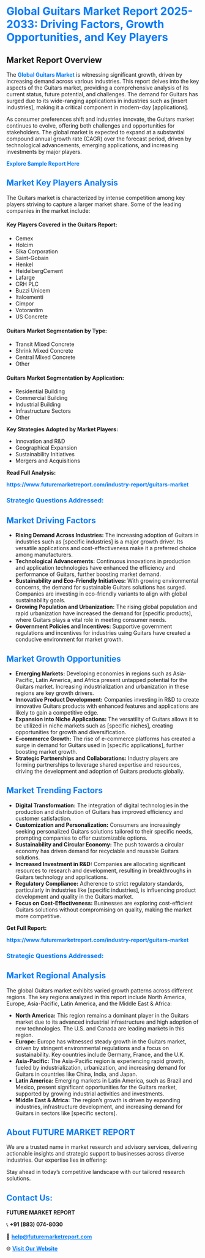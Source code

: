 <h1 style="color: #007BFF;">Global Guitars Market Report 2025-2033: Driving Factors, Growth Opportunities, and Key Players</h1>

<section id="overview">
<h2>Market Report Overview</h2>
<p>The <a href="https://www.futuremarketreport.com/industry-report/guitars-market" style="color: #007BFF; text-decoration: none;"><strong>Global Guitars Market</strong></a> is witnessing significant growth, driven by increasing demand across various industries. This report delves into the key aspects of the Guitars market, providing a comprehensive analysis of its current status, future potential, and challenges. The demand for Guitars has surged due to its wide-ranging applications in industries such as [insert industries], making it a critical component in modern-day [applications].</p>
<p>As consumer preferences shift and industries innovate, the Guitars market continues to evolve, offering both challenges and opportunities for stakeholders. The global market is expected to expand at a substantial compound annual growth rate (CAGR) over the forecast period, driven by technological advancements, emerging applications, and increasing investments by major players.</p>
</section>

<section id="overview">
<p><a href="https://www.futuremarketreport.com/request-sample/reportId=32552" style="color: #007BFF; text-decoration: none;"><strong>Explore Sample Report Here</strong></a></p>
</section>

<section id="key-players">
<h2 style="color: #007BFF;">Market Key Players Analysis</h2>
<p>The Guitars market is characterized by intense competition among key players striving to capture a larger market share. Some of the leading companies in the market include:</p>
<h4>Key Players Covered in the Guitars Report:</h4>
<ul><li>Cemex</li><li>Holcim</li><li>Sika Corporation</li><li>Saint-Gobain</li><li>Henkel</li><li>HeidelbergCement</li><li>Lafarge</li><li>CRH PLC</li><li>Buzzi Unicem</li><li>Italcementi</li><li>Cimpor</li><li>Votorantim</li><li>US Concrete</li></ul>
<h4>Guitars Market Segmentation by Type:</h4>
<ul><li>Transit Mixed Concrete</li><li>Shrink Mixed Concrete</li><li>Central Mixed Concrete</li><li>Other</li></ul>

<h4>Guitars Market Segmentation by Application:</h4>
<ul><li>Residential Building</li><li>Commercial Building</li><li>Industrial Building</li><li>Infrastructure Sectors</li><li>Other</li></ul>
<p><strong>Key Strategies Adopted by Market Players:</strong></p>
<ul>
<li>Innovation and R&D</li>
<li>Geographical Expansion</li>
<li>Sustainability Initiatives</li>
<li>Mergers and Acquisitions</li>
</ul>
</section>

<section>
<p><strong>Read Full Analysis: </strong></p><a href="https://www.futuremarketreport.com/industry-report/guitars-market" style="color: #007BFF; text-decoration: none;"><strong>https://www.futuremarketreport.com/industry-report/guitars-market</strong></a>
<h3 style="color: #007BFF;">Strategic Questions Addressed:</h3>
</section>

<section id="driving-factors">
<h2 style="color: #007BFF;">Market Driving Factors</h2>
<ul>
<li><strong>Rising Demand Across Industries:</strong> The increasing adoption of Guitars in industries such as [specific industries] is a major growth driver. Its versatile applications and cost-effectiveness make it a preferred choice among manufacturers.</li>
<li><strong>Technological Advancements:</strong> Continuous innovations in production and application technologies have enhanced the efficiency and performance of Guitars, further boosting market demand.</li>
<li><strong>Sustainability and Eco-Friendly Initiatives:</strong> With growing environmental concerns, the demand for sustainable Guitars solutions has surged. Companies are investing in eco-friendly variants to align with global sustainability goals.</li>
<li><strong>Growing Population and Urbanization:</strong> The rising global population and rapid urbanization have increased the demand for [specific products], where Guitars plays a vital role in meeting consumer needs.</li>
<li><strong>Government Policies and Incentives:</strong> Supportive government regulations and incentives for industries using Guitars have created a conducive environment for market growth.</li>
</ul>
</section>

<section id="growth-opportunities">
<h2 style="color: #007BFF;">Market Growth Opportunities</h2>
<ul>
<li><strong>Emerging Markets:</strong> Developing economies in regions such as Asia-Pacific, Latin America, and Africa present untapped potential for the Guitars market. Increasing industrialization and urbanization in these regions are key growth drivers.</li>
<li><strong>Innovative Product Development:</strong> Companies investing in R&D to create innovative Guitars products with enhanced features and applications are likely to gain a competitive edge.</li>
<li><strong>Expansion into Niche Applications:</strong> The versatility of Guitars allows it to be utilized in niche markets such as [specific niches], creating opportunities for growth and diversification.</li>
<li><strong>E-commerce Growth:</strong> The rise of e-commerce platforms has created a surge in demand for Guitars used in [specific applications], further boosting market growth.</li>
<li><strong>Strategic Partnerships and Collaborations:</strong> Industry players are forming partnerships to leverage shared expertise and resources, driving the development and adoption of Guitars products globally.</li>
</ul>
</section>

<section id="trending-factors">
<h2 style="color: #007BFF;">Market Trending Factors</h2>
<ul>
<li><strong>Digital Transformation:</strong> The integration of digital technologies in the production and distribution of Guitars has improved efficiency and customer satisfaction.</li>
<li><strong>Customization and Personalization:</strong> Consumers are increasingly seeking personalized Guitars solutions tailored to their specific needs, prompting companies to offer customizable options.</li>
<li><strong>Sustainability and Circular Economy:</strong> The push towards a circular economy has driven demand for recyclable and reusable Guitars solutions.</li>
<li><strong>Increased Investment in R&D:</strong> Companies are allocating significant resources to research and development, resulting in breakthroughs in Guitars technology and applications.</li>
<li><strong>Regulatory Compliance:</strong> Adherence to strict regulatory standards, particularly in industries like [specific industries], is influencing product development and quality in the Guitars market.</li>
<li><strong>Focus on Cost-Effectiveness:</strong> Businesses are exploring cost-efficient Guitars solutions without compromising on quality, making the market more competitive.</li>
</ul>
</section>

<section>
<p><strong>Get Full Report: </strong></p><a href="https://www.futuremarketreport.com/industry-report/guitars-market" style="color: #007BFF; text-decoration: none;"><strong>https://www.futuremarketreport.com/industry-report/guitars-market</strong></a>
<h3 style="color: #007BFF;">Strategic Questions Addressed:</h3>
</section>


<section id="regional-analysis">
<h2 style="color: #007BFF;">Market Regional Analysis</h2>
<p>The global Guitars market exhibits varied growth patterns across different regions. The key regions analyzed in this report include North America, Europe, Asia-Pacific, Latin America, and the Middle East & Africa:</p>
<ul>
<li><strong>North America:</strong> This region remains a dominant player in the Guitars market due to its advanced industrial infrastructure and high adoption of new technologies. The U.S. and Canada are leading markets in this region.</li>
<li><strong>Europe:</strong> Europe has witnessed steady growth in the Guitars market, driven by stringent environmental regulations and a focus on sustainability. Key countries include Germany, France, and the U.K.</li>
<li><strong>Asia-Pacific:</strong> The Asia-Pacific region is experiencing rapid growth, fueled by industrialization, urbanization, and increasing demand for Guitars in countries like China, India, and Japan.</li>
<li><strong>Latin America:</strong> Emerging markets in Latin America, such as Brazil and Mexico, present significant opportunities for the Guitars market, supported by growing industrial activities and investments.</li>
<li><strong>Middle East & Africa:</strong> The region’s growth is driven by expanding industries, infrastructure development, and increasing demand for Guitars in sectors like [specific sectors].</li>
</ul>
</section>

<footer>
<h2 style="color: #007BFF;">About FUTURE MARKET REPORT</h2>
<p>We are a trusted name in market research and advisory services, delivering actionable insights and strategic support to businesses across diverse industries. Our expertise lies in offering:</p>

<p>Stay ahead in today’s competitive landscape with our tailored research solutions.</p>

<h2 style="color: #007BFF;">Contact Us:</h2>
<p><strong>FUTURE MARKET REPORT</strong></p>
<p>📞 <strong>+91 (883) 074-8030</strong></p>
<p>📧 <strong><a href="mailto:help@futuremarketreport.com" style="color: #007BFF;">help@futuremarketreport.com</a></strong></p>
<p>🌐 <strong><a href="https://www.futuremarketreport.com/" style="color: #007BFF;">Visit Our Website</a></strong></p>
</footer>